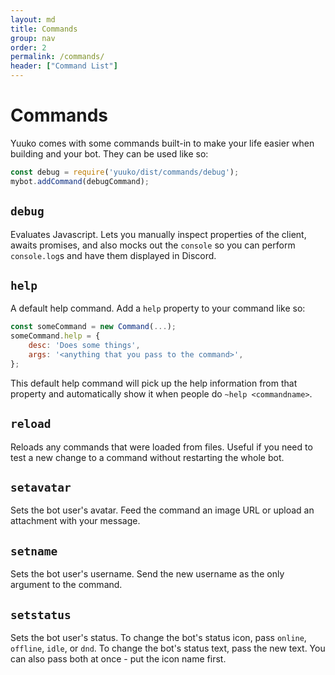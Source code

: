```yaml
---
layout: md
title: Commands
group: nav
order: 2
permalink: /commands/
header: ["Command List"]
---
```


# Commands

Yuuko comes with some commands built-in to make your life easier when building and your bot. They can be used like so:

```js
const debug = require('yuuko/dist/commands/debug');
mybot.addCommand(debugCommand);
```

## `debug`

Evaluates Javascript. Lets you manually inspect properties of the client, awaits promises, and also mocks out the `console` so you can perform `console.log`s and have them displayed in Discord.

## `help`

A default help command. Add a `help` property to your command like so:

```js
const someCommand = new Command(...);
someCommand.help = {
	desc: 'Does some things',
	args: '<anything that you pass to the command>',
};
```
This default help command will pick up the help information from that property and automatically show it when people do `~help <commandname>`.

## `reload`

Reloads any commands that were loaded from files. Useful if you need to test a new change to a command without restarting the whole bot.

## `setavatar`

Sets the bot user's avatar. Feed the command an image URL or upload an attachment with your message.

## `setname`

Sets the bot user's username. Send the new username as the only argument to the command.

## `setstatus`

Sets the bot user's status. To change the bot's status icon, pass `online`, `offline`, `idle`, or `dnd`. To change the bot's status text, pass the new text. You can also pass both at once - put the icon name first.
